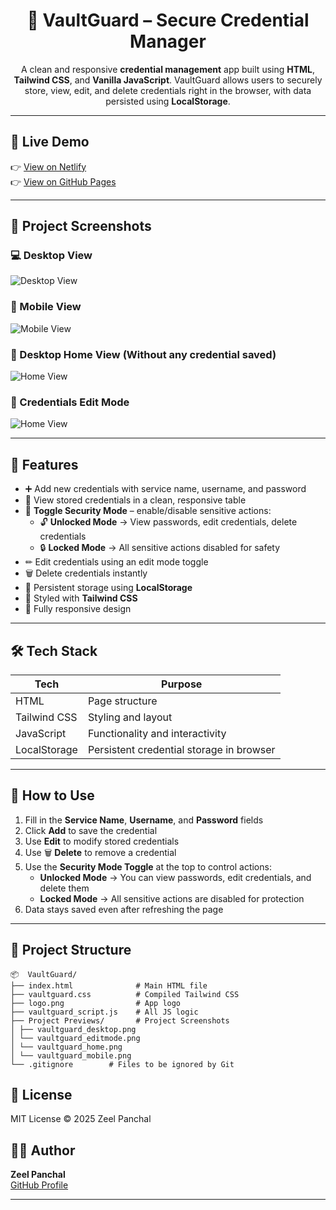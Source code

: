 <h1 align="center">
  🔐 VaultGuard – Secure Credential Manager
</h1>

<p align="center">
  A clean and responsive <b>credential management</b> app built using <b>HTML</b>, <b>Tailwind CSS</b>, and <b>Vanilla JavaScript</b>.  
  VaultGuard allows users to securely store, view, edit, and delete credentials right in the browser, with data persisted using <b>LocalStorage</b>.
</p>

---

## 🔗 Live Demo

👉 [View on Netlify](https://vaultguard-cred-manager.netlify.app/)  
👉 [View on GitHub Pages](https://panchal-zeel.github.io/Vaultguard-Credentials-Manager/)

---

## 📸 Project Screenshots

### 💻 Desktop View
![Desktop View](Project_Previews/vaultguard_desktop.png)

### 📱 Mobile View
![Mobile View](Project_Previews/vaultguard_mobile.png)

### 📱 Desktop Home View (Without any credential saved)
![Home View](Project_Previews/vaultguard_home.png)

### 📱 Credentials Edit Mode
![Home View](Project_Previews/vaultguard_editmode.png)

---

## 🚀 Features

- ➕ Add new credentials with service name, username, and password
- 👀 View stored credentials in a clean, responsive table
- 🔄 **Toggle Security Mode** – enable/disable sensitive actions:
  - 🔓 **Unlocked Mode** → View passwords, edit credentials, delete credentials
  - 🔒 **Locked Mode** → All sensitive actions disabled for safety
- ✏ Edit credentials using an edit mode toggle
- 🗑 Delete credentials instantly
- 💾 Persistent storage using **LocalStorage**
- 🎨 Styled with **Tailwind CSS**
- 📱 Fully responsive design

---

## 🛠️ Tech Stack

| Tech         | Purpose                                  |
|--------------|------------------------------------------|
| HTML         | Page structure                           |
| Tailwind CSS | Styling and layout                       |
| JavaScript   | Functionality and interactivity          |
| LocalStorage | Persistent credential storage in browser |

---

## 🧪 How to Use

1. Fill in the **Service Name**, **Username**, and **Password** fields
2. Click **Add** to save the credential
3. Use **Edit** to modify stored credentials
4. Use 🗑 **Delete** to remove a credential
5. Use the **Security Mode Toggle** at the top to control actions:
   - **Unlocked Mode** → You can view passwords, edit credentials, and delete them
   - **Locked Mode** → All sensitive actions are disabled for protection
6. Data stays saved even after refreshing the page

---

## 📁 Project Structure

```
📦  VaultGuard/
├── index.html              # Main HTML file
├── vaultguard.css          # Compiled Tailwind CSS
├── logo.png                # App logo
├── vaultguard_script.js    # All JS logic
├── Project Previews/       # Project Screenshots
│ ├── vaultguard_desktop.png
│ └── vaultguard_editmode.png
│ └── vaultguard_home.png
│ └── vaultguard_mobile.png
└── .gitignore        # Files to be ignored by Git
```

## 📜 License

MIT License © 2025 Zeel Panchal

## 👨‍💻 Author

**Zeel Panchal**  
[GitHub Profile](https://github.com/Panchal-Zeel)

---
